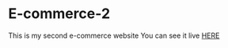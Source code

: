 # E-commerce-2
This is my second e-commerce website
You can see it live <a href="https://mhasan1037.github.io/E-commerce-2/" target="_blank">HERE</a>
